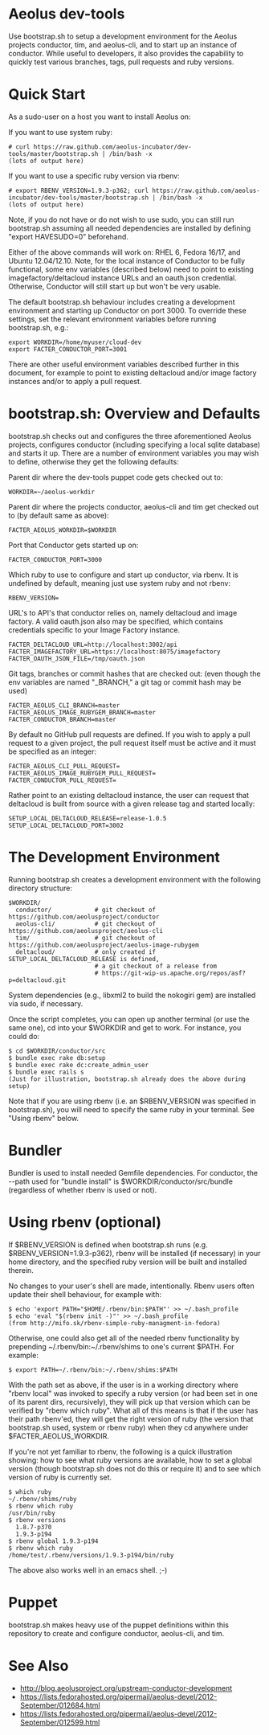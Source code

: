 # Aeolus dev-tools

Use bootstrap.sh to setup a development environment for the Aeolus
projects conductor, tim, and aeolus-cli, and to start up an instance
of conductor.  While useful to developers, it also provides the
capability to quickly test various branches, tags, pull requests and
ruby versions.

# Quick Start

As a sudo-user on a host you want to install Aeolus on:

  If you want to use system ruby:

    # curl https://raw.github.com/aeolus-incubator/dev-tools/master/bootstrap.sh | /bin/bash -x
    (lots of output here)

  If you want to use a specific ruby version via rbenv:

    # export RBENV_VERSION=1.9.3-p362; curl https://raw.github.com/aeolus-incubator/dev-tools/master/bootstrap.sh | /bin/bash -x
    (lots of output here)

Note, if you do not have or do not wish to use sudo, you can still run
bootstrap.sh assuming all needed dependencies are installed by defining
"export HAVESUDO=0" beforehand.

Either of the above commands will work on: RHEL 6, Fedora 16/17, and
Ubuntu 12.04/12.10.  Note, for the local instance of Conductor to be
fully functional, some env variables (described below) need to point
to existing imagefactory/deltacloud instance URLs and an
oauth.json credential.  Otherwise, Conductor will still start up but
won't be very usable.

The default bootstrap.sh behaviour includes creating a development
environment and starting up Conductor on port 3000.  To override these
settings, set the relevant environment variables before running
bootstrap.sh, e.g.:

    export WORKDIR=/home/myuser/cloud-dev
    export FACTER_CONDUCTOR_PORT=3001

There are other useful environment variables described further in this
document, for example to point to existing deltacloud and/or image
factory instances and/or to apply a pull request.

# bootstrap.sh: Overview and Defaults

bootstrap.sh checks out and configures the three aforementioned Aeolus
projects, configures conductor (including specifying a local sqlite
database) and starts it up.  There are a number of environment
variables you may wish to define, otherwise they get the following
defaults:

  Parent dir where the dev-tools puppet code gets checked out to:

    WORKDIR=~/aeolus-workdir

  Parent dir where the projects conductor, aeolus-cli and tim get
  checked out to (by default same as above):

    FACTER_AEOLUS_WORKDIR=$WORKDIR

  Port that Conductor gets started up on:

    FACTER_CONDUCTOR_PORT=3000

  Which ruby to use to configure and start up conductor, via rbenv.
  It is undefined by default, meaning just use system ruby and not
  rbenv:

    RBENV_VERSION=

  URL's to API's that conductor relies on, namely deltacloud and image
  factory.  A valid oauth.json also may be specified, which contains
  credentials specific to your Image Factory instance.

    FACTER_DELTACLOUD_URL=http://localhost:3002/api
    FACTER_IMAGEFACTORY_URL=https://localhost:8075/imagefactory
    FACTER_OAUTH_JSON_FILE=/tmp/oauth.json

  Git tags, branches or commit hashes that are checked out: (even
  though the env variables are named "_BRANCH," a git tag or commit
  hash may be used)

    FACTER_AEOLUS_CLI_BRANCH=master
    FACTER_AEOLUS_IMAGE_RUBYGEM_BRANCH=master
    FACTER_CONDUCTOR_BRANCH=master

  By default no GitHub pull requests are defined.  If you wish to
  apply a pull request to a given project, the pull request itself
  must be active and it must be specified as an integer:

    FACTER_AEOLUS_CLI_PULL_REQUEST=
    FACTER_AEOLUS_IMAGE_RUBYGEM_PULL_REQUEST=
    FACTER_CONDUCTOR_PULL_REQUEST=

  Rather point to an existing deltacloud instance, the user can
  request that deltacloud is built from source with a given release
  tag and started locally:

    SETUP_LOCAL_DELTACLOUD_RELEASE=release-1.0.5
    SETUP_LOCAL_DELTACLOUD_PORT=3002

# The Development Environment

Running bootstrap.sh creates a development environment with the
following directory structure:

    $WORKDIR/
      conductor/            # git checkout of https://github.com/aeolusproject/conductor
      aeolus-cli/           # git checkout of https://github.com/aeolusproject/aeolus-cli
      tim/                  # git checkout of https://github.com/aeolusproject/aeolus-image-rubygem
      deltacloud/           # only created if SETUP_LOCAL_DELTACLOUD_RELEASE is defined,
                            # a git checkout of a release from
                            # https://git-wip-us.apache.org/repos/asf?p=deltacloud.git

System dependencies (e.g., libxml2 to build the nokogiri gem) are
installed via sudo, if necessary.

Once the script completes, you can open up another terminal (or use
the same one), cd into your $WORKDIR and get to work.  For instance,
you could do:

    $ cd $WORKDIR/conductor/src
    $ bundle exec rake db:setup
    $ bundle exec rake dc:create_admin_user
    $ bundle exec rails s
    (Just for illustration, bootstrap.sh already does the above during setup)

Note that if you are using rbenv (i.e. an $RBENV_VERSION was specified
in bootstrap.sh), you will need to specify the same ruby in your
terminal.  See "Using rbenv" below.

# Bundler

Bundler is used to install needed Gemfile dependencies.  For
conductor, the --path used for "bundle install" is
$WORKDIR/conductor/src/bundle (regardless of whether rbenv is used or
not).

# Using rbenv (optional)

If $RBENV_VERSION is defined when bootstrap.sh runs
(e.g. $RBENV_VERSION=1.9.3-p362), rbenv will be installed (if
necessary) in your home directory, and the specified ruby version will
be built and installed therein.

No changes to your user's shell are made, intentionally.  Rbenv
users often update their shell behaviour, for example with:

    $ echo 'export PATH="$HOME/.rbenv/bin:$PATH"' >> ~/.bash_profile
    $ echo 'eval "$(rbenv init -)"' >> ~/.bash_profile
    (from http://mifo.sk/rbenv-simple-ruby-managment-in-fedora)

Otherwise, one could also get all of the needed rbenv functionality by
prepending ~/.rbenv/bin:~/.rbenv/shims to one's current $PATH.  For
example:

    $ export PATH=~/.rbenv/bin:~/.rbenv/shims:$PATH

With the path set as above, if the user is in a working directory
where "rbenv local" was invoked to specify a ruby version (or had been
set in one of its parent dirs, recursively), they will pick up that
version which can be verified by "rbenv which ruby".  What all of this
means is that if the user has their path rbenv'ed, they will get the
right version of ruby (the version that bootstrap.sh used, system or
rbenv ruby) when they cd anywhere under $FACTER_AEOLUS_WORKDIR.

If you're not yet familiar to rbenv, the following is a quick
illustration showing: how to see what ruby versions are available, how
to set a global version (though bootstrap.sh does not do this or
require it) and to see which version of ruby is currently set.

    $ which ruby
    ~/.rbenv/shims/ruby
    $ rbenv which ruby
    /usr/bin/ruby
    $ rbenv versions
      1.8.7-p370
      1.9.3-p194
    $ rbenv global 1.9.3-p194
    $ rbenv which ruby
    /home/test/.rbenv/versions/1.9.3-p194/bin/ruby

The above also works well in an emacs shell.  ;-)

# Puppet

bootstrap.sh makes heavy use of the puppet definitions within this
repository to create and configure
conductor, aeolus-cli, and tim.

# See Also
* http://blog.aeolusproject.org/upstream-conductor-development
* https://lists.fedorahosted.org/pipermail/aeolus-devel/2012-September/012684.html
* https://lists.fedorahosted.org/pipermail/aeolus-devel/2012-September/012599.html
